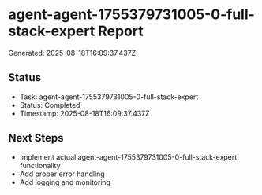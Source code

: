 # agent-agent-1755379731005-0-full-stack-expert Report

Generated: 2025-08-18T16:09:37.437Z

## Status
- Task: agent-agent-1755379731005-0-full-stack-expert
- Status: Completed
- Timestamp: 2025-08-18T16:09:37.437Z

## Next Steps
- Implement actual agent-agent-1755379731005-0-full-stack-expert functionality
- Add proper error handling
- Add logging and monitoring
